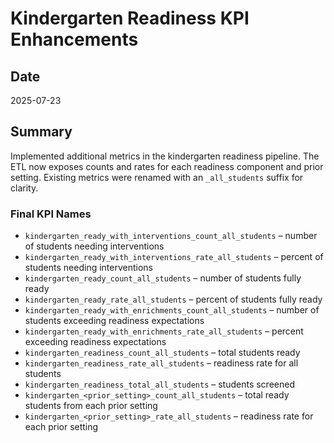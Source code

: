 # Kindergarten Readiness KPI Enhancements

## Date
2025-07-23

## Summary
Implemented additional metrics in the kindergarten readiness pipeline. The ETL now exposes counts and rates for each readiness component and prior setting. Existing metrics were renamed with an `_all_students` suffix for clarity.

### Final KPI Names
- `kindergarten_ready_with_interventions_count_all_students` – number of students needing interventions
- `kindergarten_ready_with_interventions_rate_all_students` – percent of students needing interventions
- `kindergarten_ready_count_all_students` – number of students fully ready
- `kindergarten_ready_rate_all_students` – percent of students fully ready
- `kindergarten_ready_with_enrichments_count_all_students` – number of students exceeding readiness expectations
- `kindergarten_ready_with_enrichments_rate_all_students` – percent exceeding readiness expectations
- `kindergarten_readiness_count_all_students` – total students ready
- `kindergarten_readiness_rate_all_students` – readiness rate for all students
- `kindergarten_readiness_total_all_students` – students screened
- `kindergarten_<prior_setting>_count_all_students` – total ready students from each prior setting
- `kindergarten_<prior_setting>_rate_all_students` – readiness rate for each prior setting
